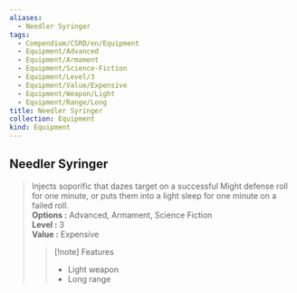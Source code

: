 ```yaml
---
aliases:
  - Needler Syringer
tags:
  - Compendium/CSRD/en/Equipment
  - Equipment/Advanced
  - Equipment/Armament
  - Equipment/Science-Fiction
  - Equipment/Level/3
  - Equipment/Value/Expensive
  - Equipment/Weapon/Light
  - Equipment/Range/Long
title: Needler Syringer
collection: Equipment
kind: Equipment
---
```

## Needler Syringer  
  
>Injects soporific that dazes target on a successful Might defense roll for one minute, or puts them into a light sleep for one minute on a failed roll.  
> **Options :** Advanced, Armament, Science Fiction  
> **Level :** 3  
> **Value :** Expensive  
>>[!note] Features  
>> - Light weapon  
>> - Long range